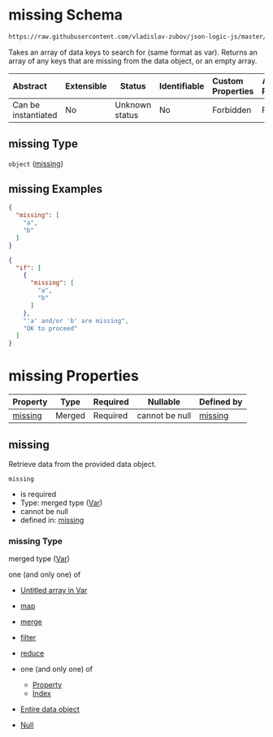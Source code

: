# missing Schema

```txt
https://raw.githubusercontent.com/vladislav-zubov/json-logic-js/master/schemas/operators/accessor/missing.json
```

Takes an array of data keys to search for (same format as var). Returns an array of any keys that are missing from the data object, or an empty array.


| Abstract            | Extensible | Status         | Identifiable | Custom Properties | Additional Properties | Access Restrictions | Defined In                                                             |
| :------------------ | ---------- | -------------- | ------------ | :---------------- | --------------------- | ------------------- | ---------------------------------------------------------------------- |
| Can be instantiated | No         | Unknown status | No           | Forbidden         | Forbidden             | none                | [missing.json](operators/accessor/missing.json "open original schema") |

## missing Type

`object` ([missing](missing.md))

## missing Examples

```json
{
  "missing": [
    "a",
    "b"
  ]
}
```

```json
{
  "if": [
    {
      "missing": [
        "a",
        "b"
      ]
    },
    "'a' and/or 'b' are missing",
    "OK to proceed"
  ]
}
```

# missing Properties

| Property            | Type   | Required | Nullable       | Defined by                                                                                                    |
| :------------------ | ------ | -------- | -------------- | :------------------------------------------------------------------------------------------------------------ |
| [missing](#missing) | Merged | Required | cannot be null | [missing](variable-properties-var.md "http&#x3A;//jsonlogic.com/schemas/common/var.json#/properties/missing") |

## missing

Retrieve data from the provided data object.


`missing`

-   is required
-   Type: merged type ([Var](variable-properties-var.md))
-   cannot be null
-   defined in: [missing](variable-properties-var.md "http&#x3A;//jsonlogic.com/schemas/common/var.json#/properties/missing")

### missing Type

merged type ([Var](variable-properties-var.md))

one (and only one) of

-   [Untitled array in Var](var-oneof-0.md "check type definition")
-   [map](var-oneof-map.md "check type definition")
-   [merge](var-oneof-merge.md "check type definition")
-   [filter](var-oneof-filter.md "check type definition")
-   [reduce](var-oneof-reduce.md "check type definition")
-   one (and only one) of

    -   [Property](pointer-oneof-property.md "check type definition")
    -   [Index](pointer-oneof-index.md "check type definition")
-   [Entire data object](var-oneof-entire-data-object.md "check type definition")
-   [Null](var-oneof-null.md "check type definition")
